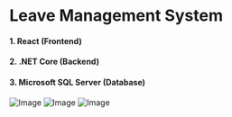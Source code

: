 # Leave Management System
#### 1. React (Frontend)
#### 2. .NET Core (Backend)
#### 3. Microsoft SQL Server (Database)

![Image](https://github.com/user-attachments/assets/59cc1a4c-2b58-4090-ba3f-d7187021a5b0)
![Image](https://github.com/user-attachments/assets/21f9084d-b27d-44e4-aad8-0112c3c4b09b)
![Image](https://github.com/user-attachments/assets/0bfbad23-9d83-4730-9087-cbf0929f2c21)
